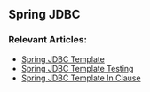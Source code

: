 ## Spring JDBC

### Relevant Articles: 
- [Spring JDBC Template](https://www.baeldung.com/spring-jdbc-jdbctemplate)
- [Spring JDBC Template Testing](https://www.baeldung.com/spring-jdbctemplate-testing)
- [Spring JDBC Template In Clause](https://www.baeldung.com/spring-jdbctemplate-in-list)
